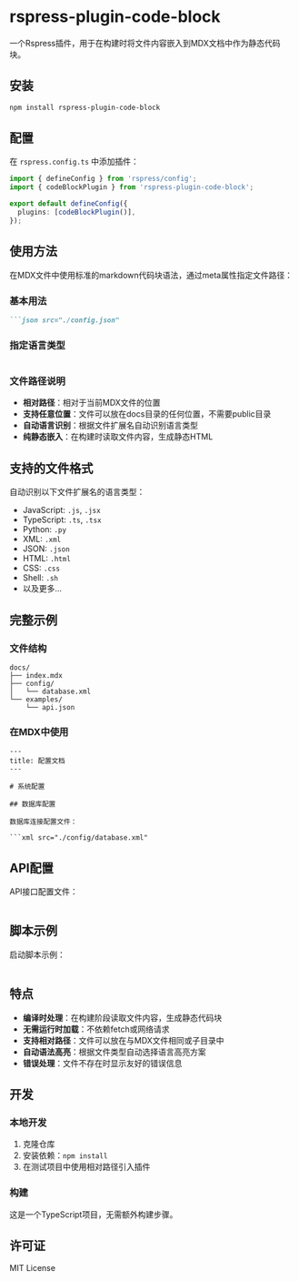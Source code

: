 # rspress-plugin-code-block

一个Rspress插件，用于在构建时将文件内容嵌入到MDX文档中作为静态代码块。

## 安装

```bash
npm install rspress-plugin-code-block
```

## 配置

在 `rspress.config.ts` 中添加插件：

```typescript
import { defineConfig } from 'rspress/config';
import { codeBlockPlugin } from 'rspress-plugin-code-block';

export default defineConfig({
  plugins: [codeBlockPlugin()],
});
```

## 使用方法

在MDX文件中使用标准的markdown代码块语法，通过meta属性指定文件路径：

### 基本用法

```markdown
```json src="./config.json"
```

### 指定语言类型

```javascript src="./utils.js" type="javascript"
```

### 文件路径说明

- **相对路径**：相对于当前MDX文件的位置
- **支持任意位置**：文件可以放在docs目录的任何位置，不需要public目录
- **自动语言识别**：根据文件扩展名自动识别语言类型
- **纯静态嵌入**：在构建时读取文件内容，生成静态HTML

## 支持的文件格式

自动识别以下文件扩展名的语言类型：
- JavaScript: `.js`, `.jsx`
- TypeScript: `.ts`, `.tsx`
- Python: `.py`
- XML: `.xml`
- JSON: `.json`
- HTML: `.html`
- CSS: `.css`
- Shell: `.sh`
- 以及更多...

## 完整示例

### 文件结构
```
docs/
├── index.mdx
├── config/
│   └── database.xml
└── examples/
    └── api.json
```

### 在MDX中使用
```mdx
---
title: 配置文档
---

# 系统配置

## 数据库配置

数据库连接配置文件：

```xml src="./config/database.xml"
```

## API配置

API接口配置文件：

```json src="./examples/api.json"
```

## 脚本示例

启动脚本示例：

```bash src="./scripts/start.sh"
```

## 特点

- **编译时处理**：在构建阶段读取文件内容，生成静态代码块
- **无需运行时加载**：不依赖fetch或网络请求
- **支持相对路径**：文件可以放在与MDX文件相同或子目录中
- **自动语法高亮**：根据文件类型自动选择语言高亮方案
- **错误处理**：文件不存在时显示友好的错误信息

## 开发

### 本地开发

1. 克隆仓库
2. 安装依赖：`npm install`
3. 在测试项目中使用相对路径引入插件

### 构建

这是一个TypeScript项目，无需额外构建步骤。

## 许可证

MIT License